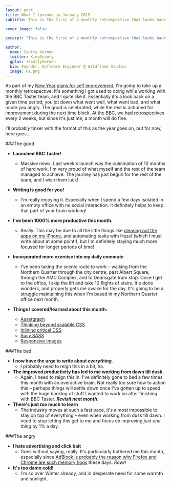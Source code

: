 ```yaml
---
layout: post
title: What I learned in January 2015
subtitle: This is the first of a monthly retrospective that looks back on the month for better or for worse.

cover_image: false

excerpt: "This is the first of a monthly retrospective that looks back on the month for better or for worse."

author:
  name: Scotty Vernon
  twitter: KingScooty
  gplus: +ScottyVernon 
  bio: Founder, Software Engineer @ Wildflame Studios
  image: ks.png
---
```


As part of my [New Year plans for self improvement](/2014/12/Farewell-2014-hello-2015/), I'm going to take up a monthly retrospective. It's something I got used to doing while working with the BBC Taster team, and I quite like it. Essentially it's a look back on a given time period; you jot down what went well, what went bad, and what made you angry. The good is celebrated, while the rest is actioned for improvement during the next time block. At the BBC, we had retrospectives every 2 weeks, but since it's just me, a month will do fine.

I'll probably tinker with the format of this as the year goes on, but for now, here goes...

###The good

- **Launched BBC Taster!**
  - Massive news. Last week's launch was the culmination of 10 months of hard work. I'm very proud of what myself and the rest of the team managed to achieve. The journey has just begun for the rest of the team, and I wish them luck!
- **Writing is good for you!**
  - I'm really enjoying it. Especially when I spend a few days isolated in an empty office with no social interaction. It definitely helps to keep that part of your brain working!
- **I've been 1000% more productive this month.**
  - Really. This may be due to all the little things like [clearing out the apps on my iPhone](), and automating tasks with Hazel (which I must write about at some point!), but I'm definitely staying much more focused for longer periods of time!
- **Incorporated more exercise into my daily commute**
  - I've been taking the scenic route to work &ndash; walking from the Northern Quarter through the city centre, past Albert Square, through the AMC Complex, and to Deansgate tram stop. Once I get to the office, I skip the lift and take 10 flights of stairs. It's done wonders, and properly gets me awake for the day. It's going to be a struggle maintaining this when I'm based in my Northern Quarter office next month.

- **Things I covered/learned about this month:**
  - [Assetgraph](https://github.com/assetgraph/assetgraph)
  - [Thinking beyond scalable CSS](http://www.thedotpost.com/2014/11/nicolas-gallagher-thinking-beyond-scalable-css)
  - [Inlining critical CSS](https://github.com/addyosmani/critical)
  - [Susy SASS](http://susy.oddbird.net/)
  - [Responsive Images](http://alistapart.com/article/responsive-images-in-practice)

###The bad

- **I now have the urge to write about *everything***. 
  - I probably need to reign this in a bit, ha.
- **The improved productivity has led to me working from dawn till dusk.**
  - Again, I need to reign this in. I've definitely gone to bed a few times this month with an overactive brain. Not really too sure how to action this &ndash; perhaps things will settle down once I've gotten up to speed with the huge backlog of stuff I wanted to work on after finishing with BBC Taster. ***Revisit next month***. 
- **There's just *too* much to learn**
  - The industry moves at such a fast pace, it's almost impossible to stay on top of everything &ndash; even when working from dusk till dawn. I need to stop letting this get to me and focus on improving *just one thing* by 1% a day.

###The angry

- **I hate advertising and click bait**
  - Goes without saying, really. It's particularly bothered me this month, especially since [AdBlock is probably the reason why Firefox and Chrome are such memory hogs](http://www.extremetech.com/computing/182428-ironic-iframes-adblock-plus-is-probably-the-reason-firefox-and-chrome-are-such-memory-hogs) these days. *Rawr!*
- **It's too damn cold!**
  - I'm so over Winter already, and in desperate need for some warmth and sunlight. 